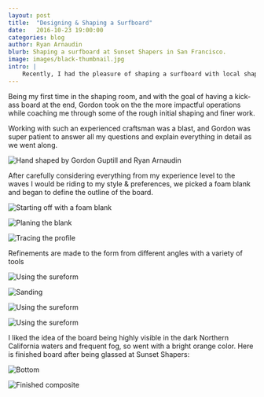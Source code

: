 ```yaml
---
layout: post
title:  "Designing & Shaping a Surfboard"
date:   2016-10-23 19:00:00
categories: blog
author: Ryan Arnaudin
blurb: Shaping a surfboard at Sunset Shapers in San Francisco. 
image: images/black-thumbnail.jpg
intro: |
    Recently, I had the pleasure of shaping a surfboard with local shaping master [Gordon Guptill](http://www.sunsetshapers.com/gordon-guptill/). We settled on a design direction that would suit my experience and style, then got to work over two sessions. 
---
```

Being my first time in the shaping room, and with the goal of having a kick-ass board at the end, Gordon took on the the more impactful operations while coaching me through some of the rough initial shaping and finer work. 

Working with such an experienced craftsman was a blast, and Gordon was super patient to answer all my questions and explain everything in detail as we went along.

![Hand shaped by Gordon Guptill and Ryan Arnaudin](/images/posts/surfboard-shaping/surfboard-names.jpg)

After carefully considering everything from my experience level to the waves I would be riding to my style & preferences, we picked a foam blank and began to define the outline of the board.

![Starting off with a foam blank](/images/posts/surfboard-shaping/shaping-blank-vertical-combo.jpg)

![Planing the blank](/images/posts/surfboard-shaping/shaping-planing.jpg)

![Tracing the profile](/images/posts/surfboard-shaping/shaping-profile-combo.jpg)

Refinements are made to the form from different angles with a variety of tools

![Using the sureform](/images/posts/surfboard-shaping/shaping-sureform-rail.jpg)

![Sanding](/images/posts/surfboard-shaping/shaping-sanding-rail.jpg)

![Using the sureform](/images/posts/surfboard-shaping/shaping-sureform-bottom.jpg)

![Using the sureform](/images/posts/surfboard-shaping/shaping-sureform-deck.jpg)

I liked the idea of the board being highly visible in the dark Northern California waters and frequent fog, so went with a bright orange color. Here is finished board after being glassed at Sunset Shapers:

![Bottom](/images/posts/surfboard-shaping/finished-bottom-combo.jpg)

![Finished composite](/images/posts/surfboard-shaping/finished-side-combo.jpg)
